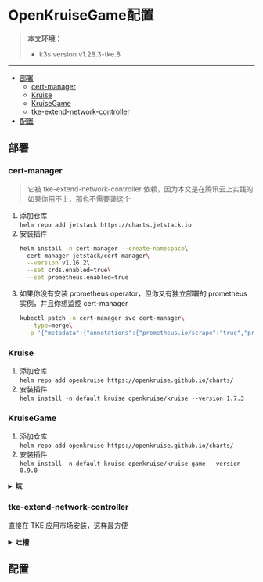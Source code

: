 # OpenKruiseGame配置 <!-- omit in toc -->

> **本文环境：**
> * k3s version v1.28.3-tke.8  

---

- [部署](#部署)
  - [cert-manager](#cert-manager)
  - [Kruise](#kruise)
  - [KruiseGame](#kruisegame)
  - [tke-extend-network-controller](#tke-extend-network-controller)
- [配置](#配置)


## 部署
### cert-manager
> 它被 tke-extend-network-controller 依赖，因为本文是在腾讯云上实践的  
> 如果你用不上，那也不需要装这个
1. 添加仓库  
   `helm repo add jetstack https://charts.jetstack.io`
2. 安装插件  
   ```sh
   helm install -n cert-manager --create-namespace\
     cert-manager jetstack/cert-manager\
     --version v1.16.2\
     --set crds.enabled=true\
     --set prometheus.enabled=true
   ```
3. 如果你没有安装 prometheus operator，但你又有独立部署的 prometheus 实例，并且你想监控 cert-manager
   ```sh
   kubectl patch -n cert-manager svc cert-manager\
     --type=merge\
     -p '{"metadata":{"annotations":{"prometheus.io/scrape":"true","prometheus.io/port":"9402"}}}'
   ```

### Kruise
1. 添加仓库  
   `helm repo add openkruise https://openkruise.github.io/charts/`
2. 安装插件  
   `helm install -n default kruise openkruise/kruise --version 1.7.3`

### KruiseGame
1. 添加仓库  
   `helm repo add openkruise https://openkruise.github.io/charts/`
2. 安装插件  
   `helm install -n default kruise openkruise/kruise-game --version 0.9.0`

<details>
  <summary><strong>坑</strong></summary>

你看它的 [values.yaml][kruise-game/0.9/values] 里面是不是有一个 `replicaCount: 1`  
欸那我岂不是可以加多几个副本，保证可用性？

<font color=red><strong>欸嘿，不行！</strong></font>

看[源码][kruise-game/0.9/webhook]，它有个 webhook-server-certs-dir 的命令行参数，指向 /tmp/webhook-certs/

再看 [chart 里面和 deployment 相关][kruise-game/0.9/manager]的模板，没有任何 cert 关键字捏  
> 事实上整个 chart 的文件里面一个 cert 关键字都没有

所以，它**会走到自动生成证书的逻辑**，并把生成的证书同步到 `mutatingwebhookconfigurations.admissionregistration.k8s.io/kruise-game-mutating-webhook` 里面。  
然后会发生什么事大概能猜到了，你加越多副本，API调用的成功率就越低，因为ca证书对不上

</details>

### tke-extend-network-controller
直接在 TKE 应用市场安装，这样最方便

<details>
  <summary><strong>吐槽</strong></summary>

  不是哥们，你都是专门为腾讯云写的了，为什么不在容器上绑定角色，直接从 metadata 里面获取临时密钥就好了，非要配置 secretID 和 secretKey  
  为了你这个 APIKey，我还得创建一个子账号，并且确保这个子账号存活且不会被其他人更改和使用，而且 APIKey 还是持久的，等保轮换根本搞不了  
  明明配一个角色就能完事

</details>

## 配置

[kruise-game/0.9/values]: https://github.com/openkruise/charts/blob/master/versions/kruise-game/0.9/values.yaml
[kruise-game/0.9/webhook]: https://github.com/openkruise/kruise-game/blob/ecce453d7f53b82826760356d122e83b221a6180/pkg/webhook/webhook.go#L57
[kruise-game/0.9/manager]: https://github.com/openkruise/charts/blob/master/versions/kruise-game/0.9/templates/manager.yaml